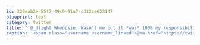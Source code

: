 ```yaml
---
id: 229eab2e-55f7-49c9-91a7-c312ce623147
blueprint: text
category: twitter
title: "'@_dlight Whoopsie. Wasn't me but it *was* 100% my responsibility to proof it. Oops. Although IMHO I'd like to see that day striken  +@jvdw"
caption: '<span class="username username_linked">@<a href="https://twitter.com/_dlight" title="Битюцкий Корнилий">_dlight</a></span> Whoopsie. Wasn''t me but it *was* 100% my responsibility to proof it. Oops. Although IMHO I''d like to see that day striken  +<span class="username username_linked">@<a href="https://twitter.com/jvdw" title="John van der Woude">jvdw</a></span>'
---
```


